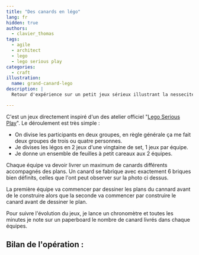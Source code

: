 ```yaml
---
title: "Des canards en légo"
lang: fr
hidden: true
authors:
  - clavier_thomas
tags:
  - agile
  - architect
  - lego
  - lego serious play
categories:
  - craft
illustration:
  name: grand-canard-lego
description: |
  Retour d'expérience sur un petit jeux sérieux illustrant la nessecité de bien ordonner manipulation et modélisation, conception et réalisation.

---
```


C'est un jeux directement inspiré d'un des atelier officiel "[Lego Serious Play](https://www.lego.com/en-us/seriousplay)". Le déroulement est très simple : 

- On divise les participants en deux groupes, en règle générale ça me fait deux groupes de trois ou quatre personnes.
- Je divises les légos en 2 jeux d'une vingtaine de set, 1 jeux par équipe.
- Je donne un ensemble de feuilles à petit careaux aux 2 équipes.

Chaque équipe va devoir livrer un maximum de canards différents accompagnés des plans. Un canard se fabrique avec exactement 6 briques bien définits, celles que l'ont peut observer sur la photo ci dessus. 

La première équipe va commencer par dessiner les plans du cannard avant de le construire alors que la seconde va commencer par construire le canard avant de dessiner le plan.

Pour suivre l'évolution du jeux, je lance un chronomètre et toutes les minutes je note sur un paperboard le nombre de canard livrés dans chaque équipes.

Bilan de l'opération : 
- 




[Stop Starting, Start Finishing!]: /books/stop_starting_start_finishing-roock_arne.html
